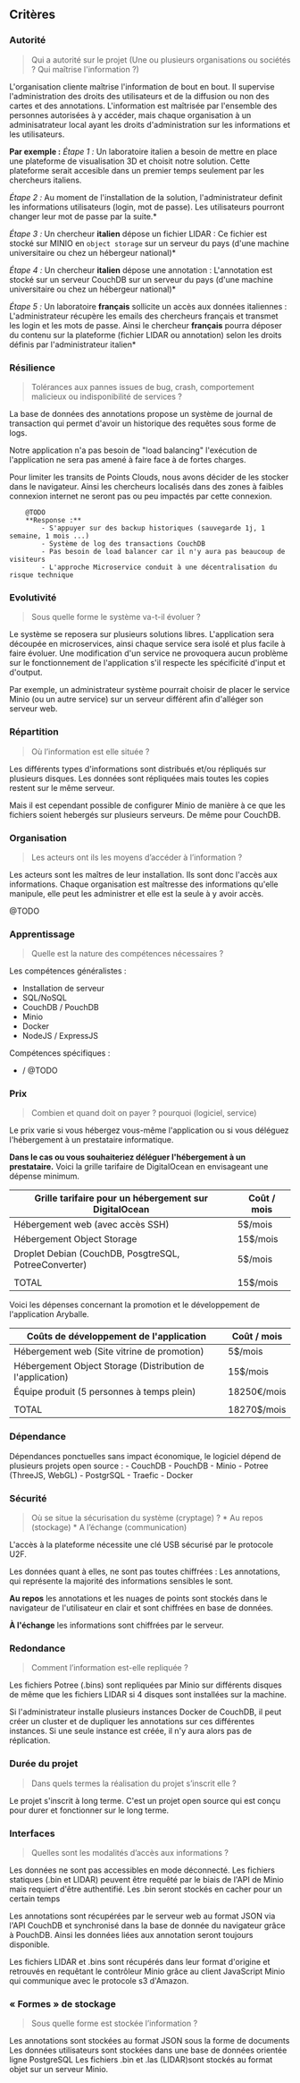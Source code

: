 ## Critères

### Autorité
> Qui a autorité sur le projet (Une ou plusieurs organisations ou sociétés ? Qui maîtrise l'information ?)

L'organisation cliente maîtrise l'information de bout en bout. Il supervise l'administration des droits des utilisateurs et de la diffusion ou non des cartes et des annotations. L'information est maîtrisée par l'ensemble des personnes autorisées à y accéder, mais chaque organisation à un adminisatrateur local ayant les droits d'administration sur les informations et les utilisateurs.

**Par exemple :**
*Étape 1 :* Un laboratoire italien a besoin de mettre en place une plateforme de visualisation 3D et choisit notre solution. Cette plateforme serait accesible dans un premier temps seulement par les chercheurs italiens.

*Étape 2 :* Au moment de l'installation de la solution, l'administrateur definit les informations utilisateurs (login, mot de passe). Les utilisateurs pourront changer leur mot de passe par la suite.*

*Étape 3 :* Un chercheur **italien** dépose un fichier LIDAR : Ce fichier est stocké sur MINIO en `object storage` sur un serveur du pays (d'une machine universitaire ou chez un hébergeur national)*

*Étape 4 :* Un chercheur **italien** dépose une annotation : L'annotation est stocké sur un serveur CouchDB sur un serveur du pays (d'une machine universitaire ou chez un hébergeur national)*

*Étape 5 :* Un laboratoire **français** sollicite un accès aux données italiennes : L'administrateur récupère les emails des chercheurs français et transmet les login et les mots de passe. Ainsi le chercheur **français** pourra déposer du contenu sur la plateforme (fichier LIDAR ou annotation) selon les droits définis par l'administrateur italien*


### Résilience
> Tolérances aux pannes issues de bug, crash, comportement malicieux ou indisponibilité de services ?

La base de données des annotations propose un système de journal de transaction qui permet d'avoir un historique des requêtes sous forme de logs.

Notre application n'a pas besoin de "load balancing" l'exécution de l'application ne sera pas amené à faire face à de fortes charges.

Pour limiter les transits de Points Clouds, nous avons décider de les stocker dans le navigateur. Ainsi les chercheurs localisés dans des zones à faibles connexion internet ne seront pas ou peu impactés par cette connexion.

        @TODO
        **Response :**
            - S'appuyer sur des backup historiques (sauvegarde 1j, 1 semaine, 1 mois ...)
            - Système de log des transactions CouchDB
            - Pas besoin de load balancer car il n'y aura pas beaucoup de visiteurs
            - L'approche Microservice conduit à une décentralisation du risque technique


### Evolutivité
> Sous quelle forme le système va-t-il évoluer ?

Le système se reposera sur plusieurs solutions libres. L'application sera découpée en microservices, ainsi chaque service sera isolé et plus facile à faire évoluer. Une modification d'un service ne provoquera aucun problème sur le fonctionnement de l'application s'il respecte les spécificité d'input et d'output.

Par exemple, un administrateur système pourrait choisir de placer le service Minio (ou un autre service) sur un serveur différent afin d'alléger son serveur web.


### Répartition
> Où l’information est elle située ?

Les différents types d'informations sont distribués et/ou répliqués sur plusieurs disques. Les données sont répliquées mais toutes les copies restent sur le même serveur. 

Mais il est cependant possible de configurer Minio de manière à ce que les fichiers soient hebergés sur plusieurs serveurs. De même pour CouchDB.


### Organisation
> Les acteurs ont ils les moyens d’accéder à l’information ?

Les acteurs sont les maîtres de leur installation. Ils sont donc l'accès aux informations. Chaque organisation est maîtresse des informations qu'elle manipule, elle peut les administrer et elle est la seule à y avoir accès.

@TODO

### Apprentissage
> Quelle est la nature des compétences nécessaires ?

Les compétences généralistes : 
- Installation de serveur
- SQL/NoSQL
- CouchDB / PouchDB
- Minio
- Docker
- NodeJS / ExpressJS

Compétences spécifiques : 
- /
@TODO

            
### Prix
> Combien et quand doit on payer ? pourquoi (logiciel, service)

Le prix varie si vous hébergez vous-même l'application ou si vous déléguez l'hébergement à un prestataire informatique.

**Dans le cas ou vous souhaiteriez déléguer l'hébergement à un prestataire.** Voici la grille tarifaire de DigitalOcean en envisageant une dépense minimum.

| Grille tarifaire pour un hébergement sur DigitalOcean | Coût / mois
|-------------------------------------------------------|----------------
| Hébergement web (avec accès SSH)                      | 5$/mois
| Hébergement Object Storage                            | 15$/mois
| Droplet Debian (CouchDB, PosgtreSQL, PotreeConverter) | 5$/mois
|                                                       |
| TOTAL                                                 | 15$/mois

Voici les dépenses concernant la promotion et le développement de l'application Aryballe.

| Coûts de développement de l'application               | Coût / mois
|-------------------------------------------------------|----------------
| Hébergement web (Site vitrine de promotion)                        | 5$/mois
| Hébergement Object Storage (Distribution de l'application)| 15$/mois
| Équipe produit (5 personnes à temps plein)            | 18250€/mois
|                                                       |
| TOTAL                                                 | 18270$/mois


### Dépendance
Dépendances ponctuelles sans impact économique, le logiciel dépend de plusieurs projets open source : 
    - CouchDB
    - PouchDB
    - Minio
    - Potree (ThreeJS, WebGL)
    - PostgrSQL
    - Traefic
    - Docker


### Sécurité
> Où se situe la sécurisation du système (cryptage) ?
    * Au repos (stockage)
    * A l’échange (communication)

L'accès à la plateforme nécessite une clé USB sécurisé par le protocole U2F.

Les données quant à elles, ne sont pas toutes chiffrées : Les annotations, qui représente la majorité des informations sensibles le sont.

**Au repos** les annotations et les nuages de points sont stockés dans le navigateur de l'utilisateur en clair et sont chiffrées en base de données.

**À l'échange** les informations sont chiffrées par le serveur.


### Redondance
> Comment l’information est-elle repliquée ?

Les fichiers Potree (.bins) sont repliquées par Minio sur différents disques de même que les fichiers LIDAR si 4 disques sont installées sur la machine.

Si l'administrateur installe plusieurs instances Docker de CouchDB, il peut créer un cluster et de dupliquer les annotations sur ces différentes instances. Si une seule instance est créée, il n'y aura alors pas de réplication.


### Durée du projet
> Dans quels termes la réalisation du projet s’inscrit elle ?

Le projet s'inscrit à long terme. C'est un projet open source qui est conçu pour durer et fonctionner sur le long terme.


### Interfaces
> Quelles sont les modalités d’accès aux informations ?

Les données ne sont pas accessibles en mode déconnecté. Les fichiers statiques (.bin et LIDAR) peuvent être requêté par le biais de l'API de Minio mais requiert d'être authentifié. Les .bin seront stockés en cacher pour un certain temps

Les annotations sont récupérées par le serveur web au format JSON via l'API CouchDB et synchronisé dans la base de donnée du navigateur grâce à PouchDB. Ainsi les données liées aux annotation seront toujours disponible.

Les fichiers LIDAR et .bins sont récupérés dans leur format d'origine et retrouvés en requêtant le contrôleur Minio grâce au client JavaScript Minio qui communique avec le protocole s3 d'Amazon.


### « Formes » de stockage
> Sous quelle forme est stockée l’information ?

Les annotations sont stockées au format JSON sous la forme de documents
Les données utilisateurs sont stockées dans une base de données orientée ligne PostgreSQL
Les fichiers .bin et .las (LIDAR)sont stockés au format objet sur un serveur Minio.